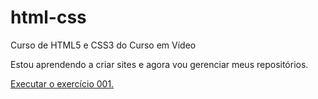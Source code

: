# html-css
 Curso de HTML5 e CSS3 do Curso em Vídeo

 Estou aprendendo a criar sites e agora vou gerenciar meus repositórios.

<a href="https://andersoninn.github.io/html-css/EXERCICIOS/ex001/index.html" target="_blank" > Executar o exercício 001.</a>

